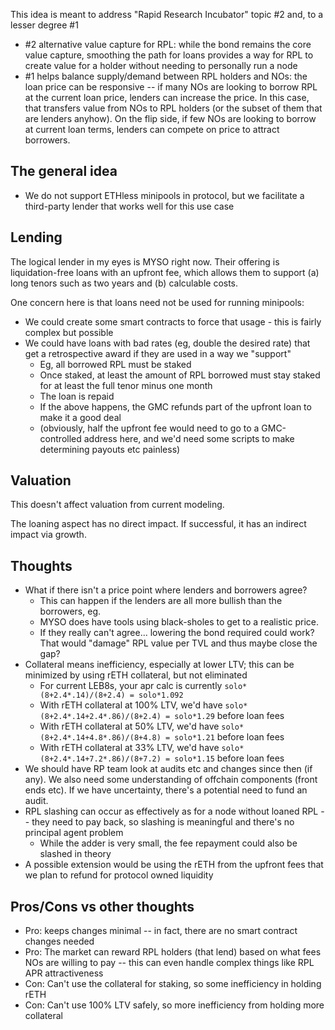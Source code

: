 This idea is meant to address "Rapid Research Incubator" topic #2 and, to a lesser degree #1
  - #2 alternative value capture for RPL: while the bond remains the core value capture, smoothing the path for loans provides a way for RPL to create value for a holder without needing to personally run a node
  - #1 helps balance supply/demand between RPL holders and NOs: the loan price can be responsive -- if many NOs are looking to borrow RPL at the current loan price, lenders can increase the price. In this case, that transfers value from NOs to RPL holders (or the subset of them that are lenders anyhow). On the flip side, if few NOs are looking to borrow at current loan terms, lenders can compete on price to attract borrowers.

## The general idea
- We do not support ETHless minipools in protocol, but we facilitate a third-party lender that works well for this use case

## Lending
The logical lender in my eyes is MYSO right now.
Their offering is liquidation-free loans with an upfront fee, which allows them to support (a) long
tenors such as two years and (b) calculable costs.

One concern here is that loans need not be used for running minipools:
- We could create some smart contracts to force that usage - this is fairly complex but possible
- We could have loans with bad rates (eg, double the desired rate) that get a retrospective award if they are used in a way we "support"
  - Eg, all borrowed RPL must be staked
  - Once staked, at least the amount of RPL borrowed must stay staked for at least the full tenor minus one month
  - The loan is repaid
  - If the above happens, the GMC refunds part of the upfront loan to make it a good deal
  - (obviously, half the upfront fee would need to go to a GMC-controlled address here, and we'd need some scripts to make determining payouts etc painless)

## Valuation
This doesn't affect valuation from current modeling.

The loaning aspect has no direct impact. If successful, it has an indirect impact via growth.

## Thoughts
- What if there isn't a price point where lenders and borrowers agree?
  - This can happen if the lenders are all more bullish than the borrowers, eg.
  - MYSO does have tools using black-sholes to get to a realistic price.
  - If they really can't agree... lowering the bond required could work? That would "damage" RPL value per TVL and thus maybe close the gap?
- Collateral means inefficiency, especially at lower LTV; this can be minimized by using rETH collateral, but not eliminated
  - For current LEB8s, your apr calc is currently `solo*(8+2.4*.14)/(8+2.4) = solo*1.092`
  - With rETH collateral at 100% LTV, we'd have `solo*(8+2.4*.14+2.4*.86)/(8+2.4) = solo*1.29` before loan fees
  - With rETH collateral at 50% LTV, we'd have `solo*(8+2.4*.14+4.8*.86)/(8+4.8) = solo*1.21` before loan fees
  - With rETH collateral at 33% LTV, we'd have `solo*(8+2.4*.14+7.2*.86)/(8+7.2) = solo*1.15` before loan fees
- We should have RP team look at audits etc and changes since then (if any). We also need some understanding of offchain components (front ends etc). If we have uncertainty, there's a potential need to fund an audit.
- RPL slashing can occur as effectively as for a node without loaned RPL -- they need to pay back, so slashing is meaningful and there's no principal agent problem
  - While the adder is very small, the fee repayment could also be slashed in theory
- A possible extension would be using the rETH from the upfront fees that we plan to refund for protocol owned liquidity

## Pros/Cons vs other thoughts
- Pro: keeps changes minimal -- in fact, there are no smart contract changes needed
- Pro: The market can reward RPL holders (that lend) based on what fees NOs are willing to pay -- this can even handle complex things like RPL APR attractiveness
- Con: Can't use the collateral for staking, so some inefficiency in holding rETH
- Con: Can't use 100% LTV safely, so more inefficiency from holding more collateral